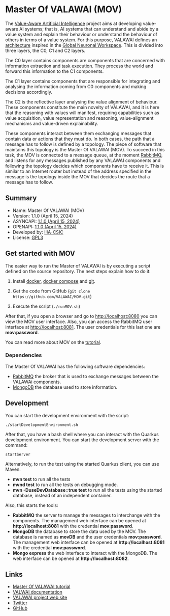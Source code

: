 # Master Of VALAWAI (MOV)

The [Value-Aware Artificial Intelligence](https://valawai.eu/) project aims at developing 
value-aware AI systems; that is, AI systems that can understand and abide
by a value system and explain their behaviour or understand the behaviour of
others in terms of a value system. For this purpose, VALAWAI defines an
[architecture](https://valawai.github.io/docs/toolbox/architecture/) inspired
in the [Global Neuronal Workspace](https://valawai.github.io/docs/toolbox/architecture/gnw).
This is divided into three layers, the C0, C1 and C2 layers.

The C0 layer contains components are components that are concerned with information
extraction and task execution. They process the world and forward this information
to the C1 components.

The C1 layer contains components that are responsible for integrating and analysing
the information coming from C0 components and making decisions accordingly. 

The C2 is the reflective layer analysing the value alignment of behaviour. These components
constitute the main novelty of VALAWAI, and it is here that the reasoning with values will manifest,
requiring capabilities such as value acquisition, value representation and reasoning,
value-alignment mechanisms and value-driven explainability.

These components interact between them exchanging messages that contain data or
actions that they must do. In both cases, the path that a message has to follow
is defined by a topology. The piece of software that maintains this topology
is the Master Of VALAWAI (MOV). To succeed in this task, the MOV is connected
to a message queue, at the moment [RabbitMQ](https://www.rabbitmq.com/),
and listens for any messages published by any VALAWAI components and following
the topology decides which components have to receive it. This is similar to
an Internet router but instead of the address specified in the message is
the topology inside the MOV that decides the route that a message has to follow.


## Summary

- Name: Master Of VALAWAI (MOV)
- Version: 1.1.0 (April 15, 2024)
- ASYNCAPI: [1.1.0 (April 15, 2024)](https://raw.githubusercontent.com/VALAWAI/MOV/ASYNCAPI_1.1.0/asyncapi.yml)
- OPENAPI: [1.1.0 (April 15, 2024)](https://raw.githubusercontent.com/VALAWAI/MOV/API_1.1.0/openapi.yml)
- Developed by: [IIIA-CSIC](https://www.iiia.csic.es)
- License: [GPL3](LICENSE)


## Get started with MOV

The easier way to run the Master of VALAWAI is by executing a script defined
on the source repository. The next steps explain how to do it:

1. Install [docker](https://docs.docker.com/get-docker/), [docker compose](https://docs.docker.com/compose/install/)
 and [git](https://git-scm.com/book/en/v2/Getting-Started-Installing-Git).

2. Get the code from GitHub (``git clone https://github.com/VALAWAI/MOV.git``)
3. Execute the script (``./runMOV.sh``)

After that, if you open a browser and go to [http://localhost:8080](http://localhost:8080)
you can view the MOV user interface. Also, you can access the RabbitMQ user interface
at [http://localhost:8081](http://localhost:8081). The user credentials for this last
one are **mov:password**.

You can read more about MOV on the [tutorial](https://valawai.github.io/docs/tutorials/mov).


### Dependencies

The Master Of VALAWAI has the following software dependencies:

- [RabbitMQ](https://www.rabbitmq.com/) the broker that is used to exchange
 messages between the VALAWAi components.
- [MongoDB](https://www.mongodb.com/) the database used to store information.


## Development

You can start the development environment with the script:

```shell script
./startDevelopmentEnvironment.sh
```

After that, you have a bash shell where you can interact with
the Quarkus development environment. You can start the development
server with the command:

```shell script
startServer
```

Alternatively, to run the test using the started Quarkus client, you can use Maven.

 * __mvn test__  to run all the tests
 * __mvnd test__  to run all the tests on debugging mode.
 * __mvn -DuseDevDatabase=true test__  to run all the tests using the started database,
 	instead of an independent container.

Also, this starts the tools:

 * __RabbitMQ__  the server to manage the messages to interchange with the components.
 The management web interface can be opened at **http://localhost:8081** with the credential
 **mov**:**password**.
 * __MongoDB__  the database to store the data used by the MOV. The database is named as **movDB** and the user credentials **mov:password**.
 The management web interface can be opened at **http://localhost:8081** with the credential
 **mov**:**password**.
 * __Mongo express__  the web interface to interact with the MongoDB. The web interface
  can be opened at **http://localhost:8082**.


## Links

 - [Master Of VALAWAI tutorial](https://valawai.github.io/docs/tutorials/mov)
 - [VALWAI documentation](https://valawai.github.io/docs/)
 - [VALAWAI project web site](https://valawai.eu/)
 - [Twitter](https://twitter.com/ValawaiEU)
 - [GitHub](https://github.com/VALAWAI)